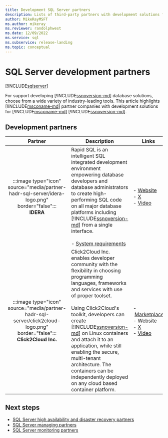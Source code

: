 ```yaml
---
title: Development SQL Server partners
description: Lists of third-party partners with development solutions for Server.
author: MikeRayMSFT
ms.author: mikeray
ms.reviewer: randolphwest
ms.date: 12/09/2022
ms.service: sql
ms.subservice: release-landing
ms.topic: conceptual
---
```

# SQL Server development partners

[!INCLUDE[sqlserver](../includes/applies-to-version/sqlserver.md)]

For support developing [!INCLUDE[ssnoversion-md](../includes/ssnoversion-md.md)] database solutions, choose from a wide variety of industry-leading tools. This article highlights [!INCLUDE[msconame-md](../includes/msconame-md.md)] partner companies with development solutions for [!INCLUDE[msconame-md](../includes/msconame-md.md)] [!INCLUDE[ssnoversion-md](../includes/ssnoversion-md.md)].

## Development partners

| Partner | Description | Links |
| :---: | --- | --- |
| :::image type="icon" source="media/partner-hadr-sql-server/idera-logo.png" border="false":::<br />**IDERA** | Rapid SQL is an intelligent SQL integrated development environment empowering database developers and database administrators to create high-performing SQL code on all major database platforms including [!INCLUDE[ssnoversion-md](../includes/ssnoversion-md.md)] from a single interface.<br /><br />- [System requirements](https://www.idera.com/productssolutions/freetools/rapid-database-extractor/systemrequirements/) | -&nbsp;[Website](https://www.idera.com/rapid-sql-ide)<br />- [X](https://x.com/Idera_Software)<br />- [Video](https://www.idera.com/resourcecentral/videos/rapid-sql-overview) |
| :::image type="icon" source="media/partner-hadr-sql-server/click2cloud-logo.png" border="false":::<br />**Click2Cloud Inc.** | Click2Cloud Inc. enables developer community with the flexibility in choosing programming languages, frameworks and services with use of proper toolset.<br /><br />Using Click2Cloud's toolkit, developers can create [!INCLUDE[ssnoversion-md](../includes/ssnoversion-md.md)] on Linux containers and attach it to an application, while still enabling the secure, multi-tenant architecture. The containers can be independently deployed on any cloud based container platform. | -&nbsp;[Marketplace](https://marketplace.visualstudio.com/items?itemName=Click2CloudInc.Click2CloudDockerExtensionforVisualStudio)<br />-&nbsp;[Website](https://www.click2cloud.com/)<br />- [X](https://x.com/click2cloudinc)<br />- [Video](https://www.youtube.com/channel/UCjVgly_5QMuNZQh2I2FkHQQ) |

## Next steps

- [SQL Server high availability and disaster recovery partners](partner-hadr-sql-server.md)
- [SQL Server managing partners](partner-management-sql-server.md)
- [SQL Server monitoring partners](partner-monitor-sql-server.md)
